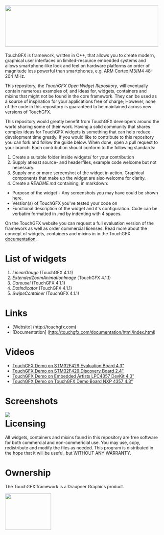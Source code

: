 # <img src="http://touchgfx.com/static/touchgfx_logo_open_widget_rep_small.png" width="500" height="135">

TouchGFX is framework, written in C++, that allows you to create modern, graphical user interfaces on limited-resource embedded systems and allows smartphone-like look and feel on hardware platforms an order of magnitude less powerful than smartphones, e.g. ARM Cortex M3/M4 48-204 MHz.

This repository, the *TouchGFX Open Widget Repository*, will eventually contain numerous examples of, and ideas for, widgets, containers and mixins that might not be found in the core framework. They can be used as a source of inspiration for your applications free of charge; However, none of the code in this repository  is guaranteed to be maintained across new versions of TouchGFX. 

This repository would greatly benefit from TouchGFX developers around the world sharing some of their work. Having a solid community that shares complex ideas for TouchGFX widgets is something that can help reduce development time greatly. If you would like to contribute to this repository you can fork and follow the guide below. When done, open a pull request to your branch. Each contribution should conform to the following standards:

 1. Create a suitable folder inside widgets/ for your contribution
 2. Supply atleast source- and headerfiles, example code welcome but not necessary.
 2. Supply one or more screenshot of the widget in action. Graphical components that make up the widget are also welcome for clarity.
 3. Create a *README.md* containing, in markdown:
   - Purpose of the widget - Any screenshots you may have could be shown here.
   - Version(s) of TouchGFX you've tested your code on
   - Functional description of the widget and it's configuration. Code can be verbatim formatted in .md by indenting with 4 spaces.

On the TouchGFX website you can request a full evaluation version of the framework as well as order commercial licenses. Read more about the concept of widgets, containers and mixins in  in the TouchGFX [documentation](http://touchgfx.com/documentation/html/index.html).

# List of widgets

 1. *LinearGauge* (TouchGFX 4.1.1)
 2. *ExtendedZoomAnimationImage* (TouchGFX 4.1.1)
 3. *Carousel* (TouchGFX 4.1.1)
 4. *DotIndicator* (TouchGFX 4.1.1)
 5. *SwipeContainer* (TouchGFX 4.1.1)
  
# Links

* [Website] (http://touchgfx.com)
* [Documentation] (http://touchgfx.com/documentation/html/index.html)

# Videos

* [TouchGFX Demo on STM32F429 Evaluation Board 4.3"](http://www.youtube.com/watch?v=QcKX_Pc6ldU)
* [TouchGFX Demo on STM32F429 Discovery Board 2.4"](http://www.youtube.com/watch?v=j-fgE1hOlbo)
* [TouchGFX Demo on Embedded Artists LPC4357 DevKit 4.3"](http://www.youtube.com/watch?v=OzRpGLfjh1c)
* [TouchGFX Demo on TouchGFX Demo Board NXP 4357 4.3"](http://www.youtube.com/watch?v=dvSK0oXQqfA)

# Screenshots

<img align="left" src="http://touchgfx.com/static/touchgfx_demos.png">

# Licensing

All widgets, containers and mixins found in this repository are free software for both commercial and non-commericial use. You may use, copy, redistribute and modify the files as needed. This program is distributed in the hope that it will be useful, but WITHOUT ANY WARRANTY.

# Ownership

The TouchGFX framework is a Draupner Graphics product.

<img align="left" width="150" height="118" src="http://touchgfx.com/static/draupner_vlogo.png">
